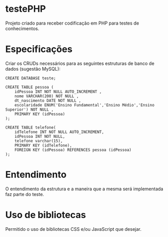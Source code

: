 # testePHP
Projeto criado para receber codificação em PHP para testes de conhecimentos.
# Especificações
Criar os CRUDs necessários para as seguintes estruturas de banco de dados (sugestão MySQL):
```
CREATE DATABASE teste;

CREATE TABLE pessoa (
	idPessoa INT NOT NULL AUTO_INCREMENT , 
	nome VARCHAR(200) NOT NULL , 
	dt_nascimento DATE NOT NULL , 
	escolaridade ENUM('Ensino Fundamental','Ensino Médio','Ensino Superior') NOT NULL , 
	PRIMARY KEY (idPessoa)
);

CREATE TABLE telefone(
    idTelefone INT NOT NULL AUTO_INCREMENT,
    idPessoa INT NOT NULL,
    telefone varchar(15),
    PRIMARY KEY (idTelefone),
    FOREIGN KEY (idPessoa) REFERENCES pessoa (idPessoa)
);
```
# Entendimento
O entendimento da estrutura e a maneira que a mesma será implementada faz parte do teste.
# Uso de bibliotecas
Permitido o uso de bibliotecas CSS e/ou JavaScript que desejar.
